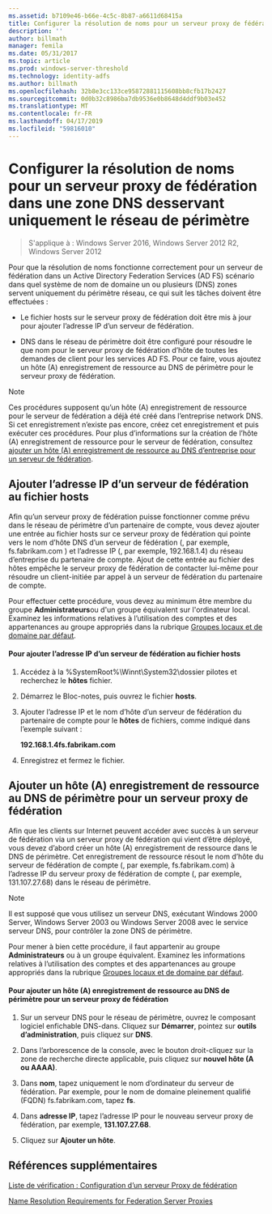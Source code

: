 ```yaml
---
ms.assetid: b7109e46-b66e-4c5c-8b87-a6611d68415a
title: Configurer la résolution de noms pour un serveur proxy de fédération dans une zone DNS desservant uniquement le réseau de périmètre
description: ''
author: billmath
manager: femila
ms.date: 05/31/2017
ms.topic: article
ms.prod: windows-server-threshold
ms.technology: identity-adfs
ms.author: billmath
ms.openlocfilehash: 32b8e3cc133ce95872881115608bb8cfb17b2427
ms.sourcegitcommit: 0d0b32c8986ba7db9536e0b8648d4ddf9b03e452
ms.translationtype: MT
ms.contentlocale: fr-FR
ms.lasthandoff: 04/17/2019
ms.locfileid: "59816010"
---
```

# <a name="configure-name-resolution-for-a-federation-server-proxy-in-a-dns-zone-that-serves-only-the-perimeter-network"></a>Configurer la résolution de noms pour un serveur proxy de fédération dans une zone DNS desservant uniquement le réseau de périmètre

>S'applique à : Windows Server 2016, Windows Server 2012 R2, Windows Server 2012

Pour que la résolution de noms fonctionne correctement pour un serveur de fédération dans un Active Directory Federation Services \(AD FS\) scénario dans quel système de nom de domaine un ou plusieurs \(DNS\) zones servent uniquement du périmètre réseau, ce qui suit les tâches doivent être effectuées :  
  
-   Le fichier hosts sur le serveur proxy de fédération doit être mis à jour pour ajouter l’adresse IP d’un serveur de fédération.  
  
-   DNS dans le réseau de périmètre doit être configuré pour résoudre le que nom pour le serveur proxy de fédération d’hôte de toutes les demandes de client pour les services AD FS. Pour ce faire, vous ajoutez un hôte \(A\) enregistrement de ressource au DNS de périmètre pour le serveur proxy de fédération.  
  
> [!NOTE]  
> Ces procédures supposent qu’un hôte \(A\) enregistrement de ressource pour le serveur de fédération a déjà été créé dans l’entreprise network DNS. Si cet enregistrement n’existe pas encore, créez cet enregistrement et puis exécuter ces procédures. Pour plus d’informations sur la création de l’hôte \(A\) enregistrement de ressource pour le serveur de fédération, consultez [ajouter un hôte &#40;A&#41; enregistrement de ressource au DNS d’entreprise pour un serveur de fédération](Add-a-Host--A--Resource-Record-to-Corporate-DNS-for-a-Federation-Server.md).  
  
## <a name="add-the-ip-address-of-a-federation-server-to-the-hosts-file"></a>Ajouter l’adresse IP d’un serveur de fédération au fichier hosts  
Afin qu’un serveur proxy de fédération puisse fonctionner comme prévu dans le réseau de périmètre d’un partenaire de compte, vous devez ajouter une entrée au fichier hosts sur ce serveur proxy de fédération qui pointe vers le nom d’hôte DNS d’un serveur de fédération \(, par exemple, fs.fabrikam.com \) et l’adresse IP \(, par exemple, 192.168.1.4\) du réseau d’entreprise du partenaire de compte. Ajout de cette entrée au fichier des hôtes empêche le serveur proxy de fédération de contacter lui-même pour résoudre un client\-initiée par appel à un serveur de fédération du partenaire de compte.  
  
Pour effectuer cette procédure, vous devez au minimum être membre du groupe **Administrateurs**ou d'un groupe équivalent sur l'ordinateur local.  Examinez les informations relatives à l’utilisation des comptes et des appartenances au groupe appropriés dans la rubrique [Groupes locaux et de domaine par défaut](https://go.microsoft.com/fwlink/?LinkId=83477).   
  
#### <a name="to-add-the-ip-address-of-a-federation-server-to-the-hosts-file"></a>Pour ajouter l’adresse IP d’un serveur de fédération au fichier hosts  
  
1.  Accédez à la %SystemRoot%\\Winnt\\System32\\dossier pilotes et recherchez le **hôtes** fichier.  
  
2.  Démarrez le Bloc-notes, puis ouvrez le fichier **hosts**.  
  
3.  Ajouter l’adresse IP et le nom d’hôte d’un serveur de fédération du partenaire de compte pour le **hôtes** de fichiers, comme indiqué dans l’exemple suivant :  
  
    **192.168.1.4fs.fabrikam.com**  
  
4.  Enregistrez et fermez le fichier.  
  
## <a name="add-a-host-a-resource-record-to-perimeter-dns-for-a-federation-server-proxy"></a>Ajouter un hôte \(A\) enregistrement de ressource au DNS de périmètre pour un serveur proxy de fédération  
Afin que les clients sur Internet peuvent accéder avec succès à un serveur de fédération via un serveur proxy de fédération qui vient d’être déployé, vous devez d’abord créer un hôte \(A\) enregistrement de ressource dans le DNS de périmètre. Cet enregistrement de ressource résout le nom d’hôte du serveur de fédération de compte \(, par exemple, fs.fabrikam.com\) à l’adresse IP du serveur proxy de fédération de compte \(, par exemple, 131.107.27.68\) dans le réseau de périmètre.  
  
> [!NOTE]  
> Il est supposé que vous utilisez un serveur DNS, exécutant Windows 2000 Server, Windows Server 2003 ou Windows Server 2008 avec le service serveur DNS, pour contrôler la zone DNS de périmètre.  
  
Pour mener à bien cette procédure, il faut appartenir au groupe **Administrateurs** ou à un groupe équivalent.  Examinez les informations relatives à l’utilisation des comptes et des appartenances au groupe appropriés dans la rubrique [Groupes locaux et de domaine par défaut](https://go.microsoft.com/fwlink/?LinkId=83477).   
  
#### <a name="to-add-a-host-a-resource-record-to-perimeter-dns-for-a-federation-server-proxy"></a>Pour ajouter un hôte \(A\) enregistrement de ressource au DNS de périmètre pour un serveur proxy de fédération  
  
1.  Sur un serveur DNS pour le réseau de périmètre, ouvrez le composant logiciel enfichable DNS\-dans. Cliquez sur **Démarrer**, pointez sur **outils d’administration**, puis cliquez sur **DNS**.  
  
2.  Dans l’arborescence de la console, avec le bouton droit\-cliquez sur la zone de recherche directe applicable, puis cliquez sur **nouvel hôte \(A ou AAAA\)**.  
  
3.  Dans **nom**, tapez uniquement le nom d’ordinateur du serveur de fédération. Par exemple, pour le nom de domaine pleinement qualifié \(FQDN\) fs.fabrikam.com, tapez **fs**.  
  
4.  Dans **adresse IP**, tapez l’adresse IP pour le nouveau serveur proxy de fédération, par exemple, **131.107.27.68**.  
  
5.  Cliquez sur **Ajouter un hôte**.  
  
## <a name="additional-references"></a>Références supplémentaires  
[Liste de vérification : Configuration d’un serveur Proxy de fédération](Checklist--Setting-Up-a-Federation-Server-Proxy.md)  
  
[Name Resolution Requirements for Federation Server Proxies](https://technet.microsoft.com/library/dd807055.aspx)  
  

